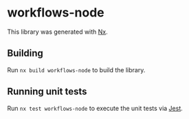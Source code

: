# workflows-node

This library was generated with [Nx](https://nx.dev).

## Building

Run `nx build workflows-node` to build the library.

## Running unit tests

Run `nx test workflows-node` to execute the unit tests via [Jest](https://jestjs.io).
